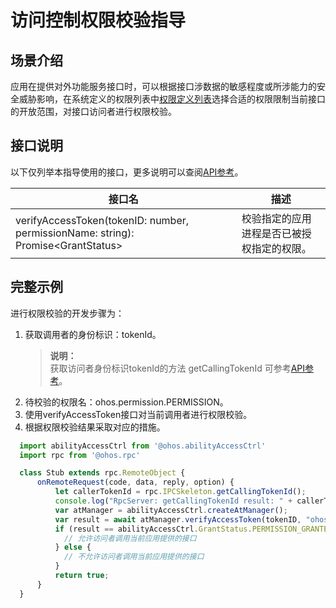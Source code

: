 # 访问控制权限校验指导

## 场景介绍

应用在提供对外功能服务接口时，可以根据接口涉数据的敏感程度或所涉能力的安全威胁影响，在系统定义的权限列表中[权限定义列表](permission-list.md)选择合适的权限限制当前接口的开放范围，对接口访问者进行权限校验。

## 接口说明

以下仅列举本指导使用的接口，更多说明可以查阅[API参考](../reference/apis/js-apis-abilityAccessCtrl.md)。

| 接口名                                                       | 描述                                             |
| ------------------------------------------------------------ | --------------------------------------------------- |
| verifyAccessToken(tokenID: number, permissionName: string): Promise&lt;GrantStatus&gt; | 校验指定的应用进程是否已被授权指定的权限。 |


## 完整示例

进行权限校验的开发步骤为：

1. 获取调用者的身份标识：tokenId。
   > **说明：**<br>
   > 获取访问者身份标识tokenId的方法 getCallingTokenId 可参考[API参考](../reference/apis/js-apis-rpc.md)。
2. 待校验的权限名：ohos.permission.PERMISSION。
3. 使用verifyAccessToken接口对当前调用者进行权限校验。
4. 根据权限校验结果采取对应的措施。

```js
  import abilityAccessCtrl from '@ohos.abilityAccessCtrl'
  import rpc from '@ohos.rpc'

  class Stub extends rpc.RemoteObject {
      onRemoteRequest(code, data, reply, option) {
          let callerTokenId = rpc.IPCSkeleton.getCallingTokenId();
          console.log("RpcServer: getCallingTokenId result: " + callerTokenId);
          var atManager = abilityAccessCtrl.createAtManager();
          var result = await atManager.verifyAccessToken(tokenID, "ohos.permission.PERMISSION");
          if (result == abilityAccessCtrl.GrantStatus.PERMISSION_GRANTED) {
            // 允许访问者调用当前应用提供的接口
          } else {
            // 不允许访问者调用当前应用提供的接口
          }
          return true;
      }
  }

```